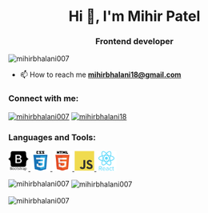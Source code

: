 <h1 align="center">Hi 👋, I'm Mihir Patel</h1>
<h3 align="center">Frontend developer</h3>

<p align="left"> <img src="https://komarev.com/ghpvc/?username=mihirbhalani007&label=Profile%20views&color=0e75b6&style=flat" alt="mihirbhalani007" /> </p>

- 📫 How to reach me **mihirbhalani18@gmail.com**

<h3 align="left">Connect with me:</h3>
<p align="left">
<a href="https://linkedin.com/in/mihirbhalani007" target="blank"><img align="center" src="https://raw.githubusercontent.com/rahuldkjain/github-profile-readme-generator/master/src/images/icons/Social/linked-in-alt.svg" alt="mihirbhalani007" height="30" width="40" /></a>
<a href="https://www.leetcode.com/mihirbhalani18" target="blank"><img align="center" src="https://raw.githubusercontent.com/rahuldkjain/github-profile-readme-generator/master/src/images/icons/Social/leet-code.svg" alt="mihirbhalani18" height="30" width="40" /></a>
</p>

<h3 align="left">Languages and Tools:</h3>
<p align="left"> <a href="https://getbootstrap.com" target="_blank" rel="noreferrer"> <img src="https://raw.githubusercontent.com/devicons/devicon/master/icons/bootstrap/bootstrap-plain-wordmark.svg" alt="bootstrap" width="40" height="40"/> </a> <a href="https://www.w3schools.com/css/" target="_blank" rel="noreferrer"> <img src="https://raw.githubusercontent.com/devicons/devicon/master/icons/css3/css3-original-wordmark.svg" alt="css3" width="40" height="40"/> </a> <a href="https://www.w3.org/html/" target="_blank" rel="noreferrer"> <img src="https://raw.githubusercontent.com/devicons/devicon/master/icons/html5/html5-original-wordmark.svg" alt="html5" width="40" height="40"/> </a> <a href="https://developer.mozilla.org/en-US/docs/Web/JavaScript" target="_blank" rel="noreferrer"> <img src="https://raw.githubusercontent.com/devicons/devicon/master/icons/javascript/javascript-original.svg" alt="javascript" width="40" height="40"/> </a> <a href="https://reactjs.org/" target="_blank" rel="noreferrer"> <img src="https://raw.githubusercontent.com/devicons/devicon/master/icons/react/react-original-wordmark.svg" alt="react" width="40" height="40"/> </a> </p>

<p><img align="left" src="https://github-readme-stats.vercel.app/api/top-langs?username=mihirbhalani007&show_icons=true&locale=en&layout=compact" alt="mihirbhalani007" /></p>

<p>&nbsp;<img align="center" src="https://github-readme-stats.vercel.app/api?username=mihirbhalani007&show_icons=true&locale=en" alt="mihirbhalani007" /></p>

<p><img align="center" src="https://github-readme-streak-stats.herokuapp.com/?user=mihirbhalani007&" alt="mihirbhalani007" /></p>
